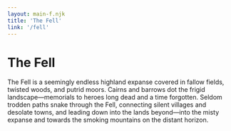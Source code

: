```yaml
---
layout: main-f.njk
title: 'The Fell'
link: '/fell'
---
```


# The Fell

The Fell is a seemingly endless highland expanse covered in fallow fields, twisted woods, and putrid moors. Cairns and barrows dot the frigid landscape—memorials to heroes long dead and a time forgotten. Seldom trodden paths snake through the Fell, connecting silent villages and desolate towns, and leading down into the lands beyond—into the misty expanse and towards the smoking mountains on the distant horizon.
